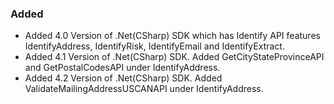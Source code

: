 
### Added
- Added 4.0 Version of .Net(CSharp) SDK which has Identify API features IdentifyAddress, IdentifyRisk, IdentifyEmail and IdentifyExtract.
- Added 4.1 Version of .Net(CSharp) SDK. Added GetCityStateProvinceAPI and GetPostalCodesAPI under IdentifyAddress.
- Added 4.2 Version of .Net(CSharp) SDK. Added ValidateMailingAddressUSCANAPI under IdentifyAddress.

